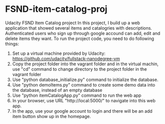 # FSND-item-catalog-proj
Udacity FSND Item Catalog project
In this project, I build up a web application that showed several items and catalogries with descriptions.
Authenticated users who sign up through google accound can add, edit and delete items they want.
To run the project code, you need to do following things:
1. Set up a virtual machine provided by Udacity:
   https://github.com/udacity/fullstack-nanodegree-vm
2. Copy the project folder into the vagrant folder and in the virtual machin, use "cd" command to change directory to the project folder in the vagrant folder
3. Use "python database_initialize.py" command to initialize the database.
4. Use "python demoItems.py" command to create some demo data into the database, instead of an empty database
5. Use "python itemCatalogApp.py" command to run the web app
6. In your browser, use URL "http://local:5000/" to navigate into this web app.
7. In the app, use your google account to login and there will be an add item button show up in the homepage.
